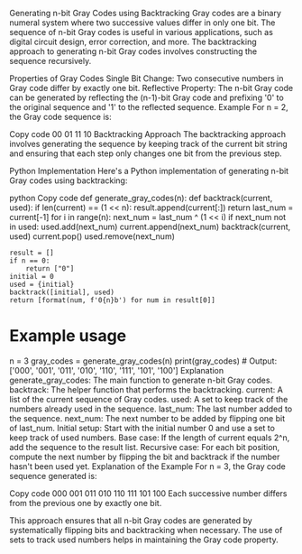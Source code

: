 Generating n-bit Gray Codes using Backtracking
Gray codes are a binary numeral system where two successive values differ in only one bit. The sequence of n-bit Gray codes is useful in various applications, such as digital circuit design, error correction, and more. The backtracking approach to generating n-bit Gray codes involves constructing the sequence recursively.

Properties of Gray Codes
Single Bit Change: Two consecutive numbers in Gray code differ by exactly one bit.
Reflective Property: The n-bit Gray code can be generated by reflecting the (n-1)-bit Gray code and prefixing '0' to the original sequence and '1' to the reflected sequence.
Example
For n = 2, the Gray code sequence is:

Copy code
00
01
11
10
Backtracking Approach
The backtracking approach involves generating the sequence by keeping track of the current bit string and ensuring that each step only changes one bit from the previous step.

Python Implementation
Here's a Python implementation of generating n-bit Gray codes using backtracking:

python
Copy code
def generate_gray_codes(n):
    def backtrack(current, used):
        if len(current) == (1 << n):
            result.append(current[:])
            return
        last_num = current[-1]
        for i in range(n):
            next_num = last_num ^ (1 << i)
            if next_num not in used:
                used.add(next_num)
                current.append(next_num)
                backtrack(current, used)
                current.pop()
                used.remove(next_num)

    result = []
    if n == 0:
        return ["0"]
    initial = 0
    used = {initial}
    backtrack([initial], used)
    return [format(num, f'0{n}b') for num in result[0]]

# Example usage
n = 3
gray_codes = generate_gray_codes(n)
print(gray_codes)  # Output: ['000', '001', '011', '010', '110', '111', '101', '100']
Explanation
generate_gray_codes: The main function to generate n-bit Gray codes.
backtrack: The helper function that performs the backtracking.
current: A list of the current sequence of Gray codes.
used: A set to keep track of the numbers already used in the sequence.
last_num: The last number added to the sequence.
next_num: The next number to be added by flipping one bit of last_num.
Initial setup: Start with the initial number 0 and use a set to keep track of used numbers.
Base case: If the length of current equals 2^n, add the sequence to the result list.
Recursive case: For each bit position, compute the next number by flipping the bit and backtrack if the number hasn't been used yet.
Explanation of the Example
For n = 3, the Gray code sequence generated is:

Copy code
000
001
011
010
110
111
101
100
Each successive number differs from the previous one by exactly one bit.

This approach ensures that all n-bit Gray codes are generated by systematically flipping bits and backtracking when necessary. The use of sets to track used numbers helps in maintaining the Gray code property.






